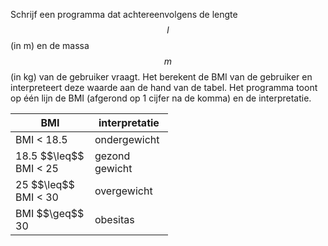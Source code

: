 Schrijf een programma dat achtereenvolgens de lengte $$l$$ (in m) en de massa $$m$$ (in kg) van de gebruiker vraagt. Het berekent de BMI van de gebruiker en interpreteert deze waarde aan de hand van de tabel. Het programma toont op één lijn de BMI (afgerond op 1 cijfer na de komma) en de interpretatie.

<table class="table" style="width:50%">
  <thead>
    <tr>
      <th textalign="center">BMI</th>
      <th textalign="center">interpretatie</th>
    </tr>
  </thead>
  <tbody>
    <tr>
      <td>BMI < 18.5</td>
      <td>ondergewicht</td>
    </tr>
    <tr>
      <td>18.5 $$\leq$$ BMI < 25</td>
      <td>gezond gewicht</td>
    </tr>
    <tr>
      <td>25 $$\leq$$ BMI < 30</td>
      <td>overgewicht</td>
    </tr>
    <tr>
      <td>BMI $$\geq$$ 30</td>
      <td>obesitas</td>
    </tr>
  </tbody>
</table>
